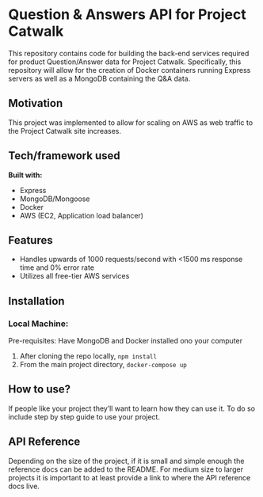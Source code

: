 # Question & Answers API for Project Catwalk 
This repository contains code for building the back-end services required for product Question/Answer data for Project Catwalk. Specifically, this repository will allow for the creation of Docker containers running Express servers as well as a MongoDB containing the Q&A data. 

## Motivation
This project was implemented to allow for scaling on AWS as web traffic to the Project Catwalk site increases. 

## Tech/framework used
<b>Built with:</b>
- Express
- MongoDB/Mongoose
- Docker
- AWS (EC2, Application load balancer)

## Features
- Handles upwards of 1000 requests/second with <1500 ms response time and 0% error rate
- Utilizes all free-tier AWS services

## Installation
### Local Machine:
Pre-requisites: Have MongoDB and Docker installed ono your computer
1) After cloning the repo locally, `npm install`
2) From the main project directory, `docker-compose up`

## How to use?
If people like your project they’ll want to learn how they can use it. To do so include step by step guide to use your project.

## API Reference

Depending on the size of the project, if it is small and simple enough the reference docs can be added to the README. For medium size to larger projects it is important to at least provide a link to where the API reference docs live.


